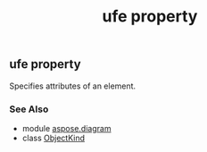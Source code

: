 ﻿---
title: ufe property
second_title: Aspose.Diagram for Python via .NET API References
description: 
type: docs
weight: 40
url: /python-net/aspose.diagram/objectkind/ufe/
is_root: false
---

## ufe property


Specifies attributes of an element.

### See Also
* module [aspose.diagram](../../)
* class [ObjectKind](/diagram/python-net/aspose.diagram/objectkind)
